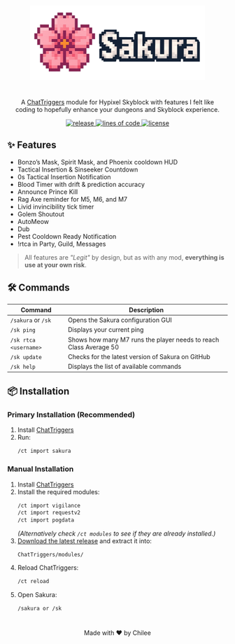 <p align="center">
  <img src="https://github.com/wzuz/Sakura/blob/1.0.0/assets/Sakura.png?raw=true" width="400" alt="Sakura logo">
<h1 align="center"></h1>
<p align="center">
  A <a href="https://chattriggers.com/">ChatTriggers</a> module for Hypixel Skyblock with features I felt like<br>
  coding to hopefully enhance your dungeons and Skyblock experience.
</p>
  
</p>
<p align="center">
  <a href="https://github.com/wzuz/Sakura/releases" target="_blank">
    <img alt="release" src="https://img.shields.io/github/v/release/wzuz/Sakura?style=flat-square&color=E75480&include_prereleases&logo=github&logoColor=white" />
  </a>
  <a href="https://github.com/wzuz/Sakura" target="_blank">
    <img alt="lines of code" src="https://tokei.rs/b1/github/wzuz/Sakura?style=flat-square&color=F06C9B" />
  </a>
  <a href="https://github.com/wzuz/Sakura/blob/main/LICENSE" target="_blank">
    <img alt="license" src="https://img.shields.io/github/license/wzuz/Sakura?style=flat-square&color=F8A1B5&logoColor=black" />
  </a>
</p>

## ✨ Features

- Bonzo’s Mask, Spirit Mask, and Phoenix cooldown HUD
- Tactical Insertion & Sinseeker Countdown
- 0s Tactical Insertion Notification
- Blood Timer with drift & prediction accuracy
- Announce Prince Kill
- Rag Axe reminder for M5, M6, and M7
- Livid invincibility tick timer
- Golem Shoutout
- AutoMeow
- Dub
- Pest Cooldown Ready Notification
- !rtca in Party, Guild, Messages

> All features are *"Legit"* by design, but as with any mod, **everything is use at your own risk**.

## 🛠️ Commands

| Command | Description |
|--------|-------------|
| `/sakura` or `/sk` | Opens the Sakura configuration GUI |
| `/sk ping` | Displays your current ping |
| `/sk rtca <username>` | Shows how many M7 runs the player needs to reach Class Average 50 |
| `/sk update` | Checks for the latest version of Sakura on GitHub |
| `/sk help` | Displays the list of available commands |

## 📦 Installation

### Primary Installation (Recommended)
1. Install [ChatTriggers](https://chattriggers.com/)  
2. Run:  
   ```sh
   /ct import sakura

### Manual Installation
1. Install [ChatTriggers](https://chattriggers.com/)  
2. Install the required modules:
   ```sh
   /ct import vigilance
   /ct import requestv2
   /ct import pogdata
   ```
   *(Alternatively check `/ct modules` to see if they are already installed.)*  
3. [Download the latest release](https://github.com/wzuz/Sakura/releases/latest) and extract it into:
   ```
   ChatTriggers/modules/
   ```
4. Reload ChatTriggers:
   ```sh
   /ct reload
   ```
5. Open Sakura:
   ```sh
   /sakura or /sk
   ```
<h1 align="center"></h1>
<p align="center">Made with ❤️ by Chilee</p>
